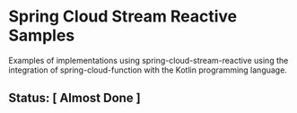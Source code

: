 # Spring Cloud Stream Reactive Samples
Examples of implementations using spring-cloud-stream-reactive using the integration of spring-cloud-function with the Kotlin programming language.

## Status: [ Almost Done ]

